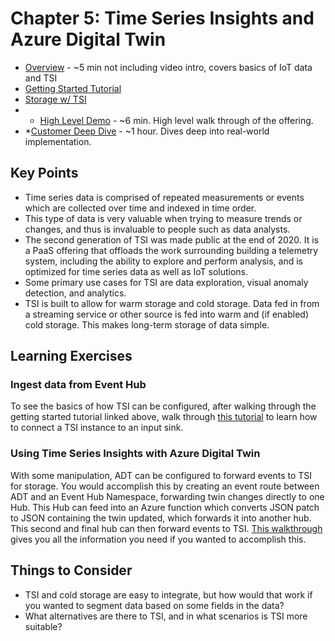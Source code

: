 # Chapter 5: Time Series Insights and Azure Digital Twin

- [Overview](https://docs.microsoft.com/en-us/azure/time-series-insights/overview-what-is-tsi) - ~5 min not including video intro, covers basics of IoT data and TSI
- [Getting Started Tutorial](https://docs.microsoft.com/en-us/azure/time-series-insights/tutorial-set-up-environment)
- [Storage w/ TSI](https://docs.microsoft.com/en-us/azure/time-series-insights/concepts-storage )
- - [High Level Demo](https://www.youtube.com/watch?v=ScmK-bKJ4MI) - ~6 min. High level walk through of the offering.
- *[Customer Deep Dive](https://www.youtube.com/watch?v=Kbv1a_74FC0) - ~1 hour. Dives deep into real-world implementation.

## Key Points
- Time series data is comprised of repeated measurements or events which are collected over time and indexed in time order. 
- This type of data is very valuable when trying to measure trends or changes, and thus is invaluable to people such as data analysts. 
- The second generation of TSI was made public at the end of 2020. It is a PaaS offering that offloads the work surrounding building a telemetry system, including the ability to explore and perform analysis, and is optimized for time series data as well as IoT solutions.
- Some primary use cases for TSI are data exploration, visual anomaly detection, and analytics. 
- TSI is built to allow for warm storage and cold storage. Data fed in from a streaming service or other source is fed into warm and (if enabled) cold storage. This makes long-term storage of data simple. 

## Learning Exercises

### Ingest data from Event Hub
To see the basics of how TSI can be configured, after walking through the getting started tutorial linked above, walk through [this tutorial](https://docs.microsoft.com/en-us/azure/time-series-insights/how-to-ingest-data-event-hub) to learn how to connect a TSI instance to an input sink.

### Using Time Series Insights with Azure Digital Twin
With some manipulation, ADT can be configured to forward events to TSI for storage. You would accomplish this by creating an event route between ADT and an Event Hub Namespace, forwarding twin changes directly to one Hub. This Hub can feed into an Azure function which converts JSON patch to JSON containing the twin updated, which forwards it into another hub. This second and final hub can then forward events to TSI. [This walkthrough](https://docs.microsoft.com/en-us/azure/time-series-insights/tutorials-model-sync) gives you all the information you need if you wanted to accomplish this.


## Things to Consider
- TSI and cold storage are easy to integrate, but how would that work if you wanted to segment data based on some fields in the data? 
- What alternatives are there to TSI, and in what scenarios is TSI more suitable?